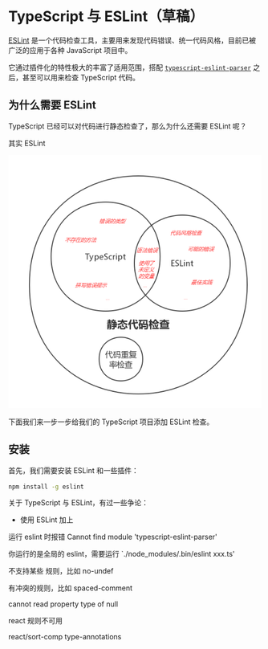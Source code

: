 # TypeScript 与 ESLint（草稿）

[ESLint][] 是一个代码检查工具，主要用来发现代码错误、统一代码风格，目前已被广泛的应用于各种 JavaScript 项目中。

它通过插件化的特性极大的丰富了适用范围，搭配 [`typescript-eslint-parser`][] 之后，甚至可以用来检查 TypeScript 代码。

## 为什么需要 ESLint

TypeScript 已经可以对代码进行静态检查了，那么为什么还需要 ESLint 呢？

其实 ESLint

![TypeScript 和 ESLint 的关系](../assets/typescript-eslint.png)


下面我们来一步一步给我们的 TypeScript 项目添加 ESLint 检查。

## 安装

首先，我们需要安装 ESLint 和一些插件：

```bash
npm install -g eslint
```

关于 TypeScript 与 ESLint，有过一些争论：

- 使用 ESLint 加上

运行 eslint 时报错 Cannot find module 'typescript-eslint-parser'

你运行的是全局的 eslint，需要运行 `./node_modules/.bin/eslint xxx.ts'

不支持某些 规则，比如 no-undef

有冲突的规则，比如 spaced-comment


cannot read property type of null

react 规则不可用


react/sort-comp type-annotations

[ESLint]: https://eslint.org/
[`typescript-eslint-parser`]: https://github.com/eslint/typescript-eslint-parser